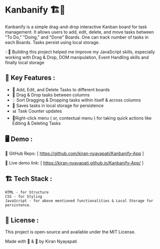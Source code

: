 # Kanbanify 🏗️📌

Kanbanify is a simple drag-and-drop interactive Kanban board for task management. 
It allows users to add, edit, delete, and move tasks between "To Do," "Doing," and "Done" Boards. 
One can track number of tasks in each Boards. 
Tasks persist using local storage. 

💡🔨 Building this project helped me improve my JavaScript skills, especially working with Drag & Drop, DOM manipulation, Event Handling skills and finally local storage

## 🚀 Key Features : 
- 📝 Add, Edit, and Delete Tasks to different boards
- 🎨 Drag & Drop tasks between columns 
- 💡 Sort Dragging & Dropping tasks within itself & across columns 
- 💾 Saves tasks in local storage for persistence
- 📊 Task Counter updates 
- 🔨Right-click menu ( or, contextual menu ) for taking quick actions like Editing & Deleting Tasks 

## 🖥️ Demo : 
🔗 GitHub Repo: [ https://github.com/kiran-nyayapati/Kanbanify-App ]

🔗 Live demo link: [ https://kiran-nyayapati.github.io/Kanbanify-App/ ]

## 🏗️ Tech Stack : 
    HTML - for Structure
    CSS - for Styling
    JavaScript - for above mentioned functionalities & Local Storage for persistence.

## 📜 License : 
This project is open-source and available under the MIT License.

Made with 🧡 & 🚀 by Kiran Nyayapati
